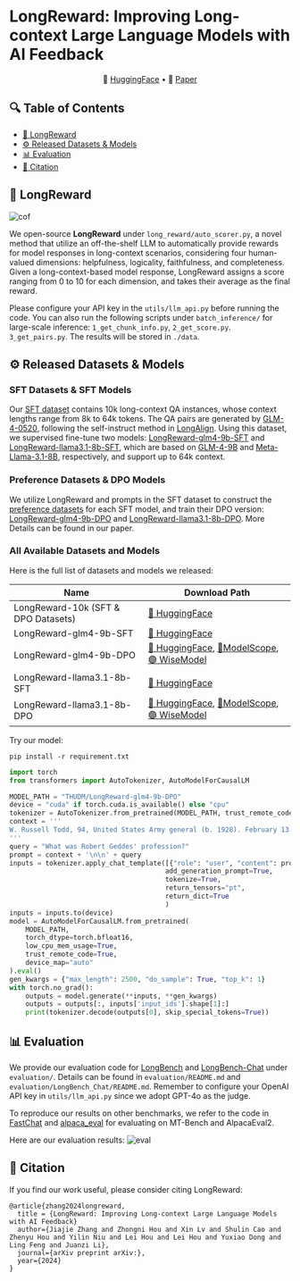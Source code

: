 # LongReward: Improving Long-context Large Language Models with AI Feedback

<p align="center">
    🤗 <a href="https://huggingface.co/datasets/THUDM/LongReward-10k" target="_blank">HuggingFace</a> • 📃 <a href="https://arxiv.org/abs/" target="_blank">Paper</a>
</p>

## 🔍 Table of Contents

- [🤖️ LongReward](#longreward)
- [⚙️ Released Datasets & Models](#model)
- [📊 Evaluation](#evaluation)
- [📝 Citation](#citation)

<a name="longreward"></a>

## 🤖️ LongReward

![cof](https://github.com/user-attachments/assets/a9b06ba1-23ca-44b4-be98-dc2b59b5b84c)

We open-source **LongReward** under `long_reward/auto_scorer.py`, a novel method that utilize an off-the-shelf LLM to
automatically provide rewards for model responses in long-context scenarios, considering four human-valued dimensions:
helpfulness, logicality, faithfulness, and completeness. Given a long-context-based model response, LongReward assigns a
score ranging from 0 to 10 for each dimension, and takes their average as the final reward.

Please configure your API key in the `utils/llm_api.py` before running the code. You can also run the following scripts
under `batch_inference/` for large-scale inference: `1_get_chunk_info.py`, `2_get_score.py`. `3_get_pairs.py`. The
results will be stored in `./data`.

<a name="model"></a>

## ⚙️ Released Datasets & Models

### SFT Datasets & SFT Models

Our [SFT dataset](https://huggingface.co/datasets/THUDM/LongReward-10k) contains 10k long-context QA instances, whose
context lengths range from 8k to 64k tokens. The QA pairs are generated
by [GLM-4-0520](https://bigmodel.cn/dev/api/normal-model/glm-4), following the self-instruct method
in [LongAlign](https://github.com/THUDM/LongAlign).
Using this dataset, we supervised fine-tune two
models: [LongReward-glm4-9b-SFT](https://huggingface.co/NeoZ123/LongReward-glm4-9b-SFT)
and [LongReward-llama3.1-8b-SFT](https://huggingface.co/NeoZ123/LongReward-llama3.1-8b-SFT), which are based
on [GLM-4-9B](https://huggingface.co/THUDM/glm-4-9b)
and [Meta-Llama-3.1-8B](https://huggingface.co/meta-llama/Meta-Llama-3.1-8B), respectively, and support up to 64k
context.

### Preference Datasets & DPO Models

We utilize LongReward and prompts in the SFT dataset to construct
the [preference datasets](https://huggingface.co/datasets/THUDM/LongReward-10k) for each SFT model, and train their DPO
version: [LongReward-glm4-9b-DPO](https://huggingface.co/THUDM/LongReward-glm4-9b-DPO)
and [LongReward-llama3.1-8b-DPO](https://huggingface.co/THUDM/LongReward-llama3.1-8b-DPO). More Details can be found in
our paper.

### All Available Datasets and Models

Here is the full list of datasets and models we released:

| Name                                | Download Path                                                                                                                                                                                                                              |
|-------------------------------------|--------------------------------------------------------------------------------------------------------------------------------------------------------------------------------------------------------------------------------------------|
| LongReward-10k (SFT & DPO Datasets) | [🤗 HuggingFace](https://huggingface.co/datasets/THUDM/LongReward-10k)                                                                                                                                                                     |
| LongReward-glm4-9b-SFT              | [🤗 HuggingFace](https://huggingface.co/NeoZ123/LongReward-glm4-9b-SFT)                                                                                                                                                                    |
| LongReward-glm4-9b-DPO              | [🤗 HuggingFace](https://huggingface.co/THUDM/LongReward-glm4-9b-DPO), [🤖ModelScope](https://modelscope.cn/models/ZhipuAI/LongReward-glm4-9b-DPO),[🟣 WiseModel](https://wisemodel.cn/models/ZhipuAI/LongReward-glm4-9b-dpo)              |
| LongReward-llama3.1-8b-SFT          | [🤗 HuggingFace](https://huggingface.co/NeoZ123/LongReward-llama3.1-8b-SFT)                                                                                                                                                                |
| LongReward-llama3.1-8b-DPO          | [🤗 HuggingFace](https://huggingface.co/THUDM/LongReward-llama3.1-8b-DPO), [🤖ModelScope](https://modelscope.cn/models/ZhipuAI/LongReward-llama3.1-8b-dpo), [🟣 WiseModel](https://wisemodel.cn/models/ZhipuAI/LongReward-llama3.1-8b-dpo) |

Try our model:

```shell
pip install -r requirement.txt
```

```python
import torch
from transformers import AutoTokenizer, AutoModelForCausalLM

MODEL_PATH = "THUDM/LongReward-glm4-9b-DPO"
device = "cuda" if torch.cuda.is_available() else "cpu"
tokenizer = AutoTokenizer.from_pretrained(MODEL_PATH, trust_remote_code=True)
context = '''
W. Russell Todd, 94, United States Army general (b. 1928). February 13. Tim Aymar, 59, heavy metal singer (Pharaoh) (b. 1963). Marshall \"Eddie\" Conway, 76, Black Panther Party leader (b. 1946). Roger Bonk, 78, football player (North Dakota Fighting Sioux, Winnipeg Blue Bombers) (b. 1944). Conrad Dobler, 72, football player (St. Louis Cardinals, New Orleans Saints, Buffalo Bills) (b. 1950). Brian DuBois, 55, baseball player (Detroit Tigers) (b. 1967). Robert Geddes, 99, architect, dean of the Princeton University School of Architecture (1965–1982) (b. 1923). Tom Luddy, 79, film producer (Barfly, The Secret Garden), co-founder of the Telluride Film Festival (b. 1943). David Singmaster, 84, mathematician (b. 1938).
'''
query = "What was Robert Geddes' profession?"
prompt = context + '\n\n' + query
inputs = tokenizer.apply_chat_template([{"role": "user", "content": prompt}],
                                       add_generation_prompt=True,
                                       tokenize=True,
                                       return_tensors="pt",
                                       return_dict=True
                                       )
inputs = inputs.to(device)
model = AutoModelForCausalLM.from_pretrained(
    MODEL_PATH,
    torch_dtype=torch.bfloat16,
    low_cpu_mem_usage=True,
    trust_remote_code=True,
    device_map="auto"
).eval()
gen_kwargs = {"max_length": 2500, "do_sample": True, "top_k": 1}
with torch.no_grad():
    outputs = model.generate(**inputs, **gen_kwargs)
    outputs = outputs[:, inputs['input_ids'].shape[1]:]
    print(tokenizer.decode(outputs[0], skip_special_tokens=True))
```

<a name="evaluation"></a>

## 📊 Evaluation

We provide our evaluation code for [LongBench](https://github.com/THUDM/LongBench)
and [LongBench-Chat](https://github.com/THUDM/LongAlign) under `evaluation/`. Details can be found in
`evaluation/README.md` and `evaluation/LongBench_Chat/README.md`. Remember to configure your OpenAI API key in
`utils/llm_api.py` since we adopt GPT-4o as the judge.

To reproduce our results on other benchmarks, we refer to the code in [FastChat](https://github.com/lm-sys/FastChat)
and [alpaca_eval](https://github.com/tatsu-lab/alpaca_eval) for evaluating on MT-Bench and AlpacaEval2.

Here are our evaluation results:
![eval](https://github.com/user-attachments/assets/c8fc4503-42a1-4081-95b7-7d560f2ec366)

<a name="citation"></a>

## 📝 Citation

If you find our work useful, please consider citing LongReward:

```
@article{zhang2024longreward,
  title = {LongReward: Improving Long-context Large Language Models
with AI Feedback} 
  author={Jiajie Zhang and Zhongni Hou and Xin Lv and Shulin Cao and Zhenyu Hou and Yilin Niu and Lei Hou and Lei Hou and Yuxiao Dong and Ling Feng and Juanzi Li},
  journal={arXiv preprint arXiv:},
  year={2024}
}
```
